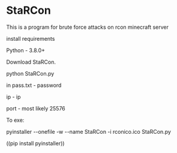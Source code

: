 # StaRCon
This is a program  for brute force attacks on rcon minecraft server


install requirements


Python - 3.8.0+

Download StaRCon.

python StaRCon.py

in pass.txt - password


ip - ip

port - most likely 25576

To exe:

pyinstaller --onefile -w --name StaRCon -i rconico.ico StaRCon.py  

((pip install pyinstaller))


